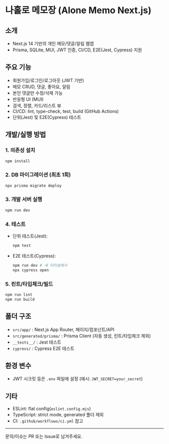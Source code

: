 # 나홀로 메모장 (Alone Memo Next.js)

## 소개
- Next.js 14 기반의 개인 메모/댓글/알림 웹앱
- Prisma, SQLite, MUI, JWT 인증, CI/CD, E2E(Jest, Cypress) 지원

## 주요 기능
- 회원가입/로그인/로그아웃 (JWT 기반)
- 메모 CRUD, 댓글, 좋아요, 알림
- 본인 댓글만 수정/삭제 가능
- 반응형 UI (MUI)
- 검색, 정렬, 카드/리스트 뷰
- CI/CD: lint, type-check, test, build (GitHub Actions)
- 단위(Jest) 및 E2E(Cypress) 테스트

## 개발/실행 방법

### 1. 의존성 설치
```bash
npm install
```

### 2. DB 마이그레이션 (최초 1회)
```bash
npx prisma migrate deploy
```

### 3. 개발 서버 실행
```bash
npm run dev
```

### 4. 테스트
- 단위 테스트(Jest):
  ```bash
  npm test
  ```
- E2E 테스트(Cypress):
  ```bash
  npm run dev # 새 터미널에서
  npx cypress open
  ```

### 5. 린트/타입체크/빌드
```bash
npm run lint
npm run build
```

## 폴더 구조
- `src/app/` : Next.js App Router, 페이지/컴포넌트/API
- `src/generated/prisma/` : Prisma Client (자동 생성, 린트/타입체크 제외)
- `__tests__/` : Jest 테스트
- `cypress/` : Cypress E2E 테스트

## 환경 변수
- JWT 시크릿 등은 `.env` 파일에 설정 (예시: `JWT_SECRET=your_secret`)

## 기타
- ESLint: flat config(`eslint.config.mjs`)
- TypeScript: strict mode, generated 폴더 제외
- CI: `.github/workflows/ci.yml` 참고

---
문의/이슈는 PR 또는 Issue로 남겨주세요.